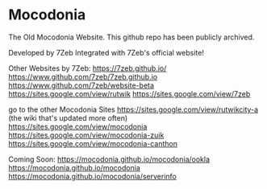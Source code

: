 # Mocodonia
The Old Mocodonia Website.
This github repo has been publicly archived.

Developed by 7Zeb
Integrated with 7Zeb's official website!

Other Websites by 7Zeb:
https://7zeb.github.io/
https://www.github.com/7zeb/7zeb.github.io
https://www.github.com/7zeb/website-beta
https://sites.google.com/view/rutwik
https://sites.google.com/view/7zeb

go to the other Mocodonia Sites
https://sites.google.com/view/rutwikcity-a (the wiki that's updated more often)
https://sites.google.com/view/mocodonia
https://sites.google.com/view/mocodonia-zuik
https://sites.google.com/view/mocodonia-canthon

Coming Soon:
https://mocodonia.github.io/mocodonia/ookla
https://mocodonia.github.io/mocodonia
https://mocodonia.github.io/mocodonia/serverinfo
